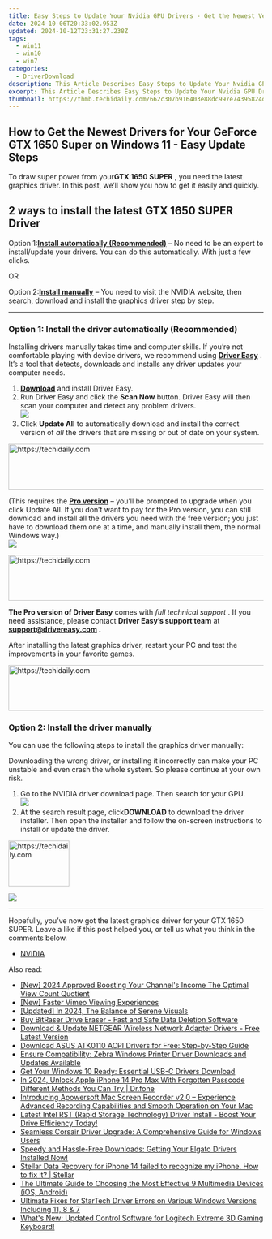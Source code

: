 ```yaml
---
title: Easy Steps to Update Your Nvidia GPU Drivers - Get the Newest Version Now!
date: 2024-10-06T20:33:02.953Z
updated: 2024-10-12T23:31:27.238Z
tags:
  - win11
  - win10
  - win7
categories:
  - DriverDownload
description: This Article Describes Easy Steps to Update Your Nvidia GPU Drivers - Get the Newest Version Now!
excerpt: This Article Describes Easy Steps to Update Your Nvidia GPU Drivers - Get the Newest Version Now!
thumbnail: https://thmb.techidaily.com/662c307b916403e88dc997e74395824da6bd2c6533fd74096afaf9205f685325.jpg
---
```


## How to Get the Newest Drivers for Your GeForce GTX 1650 Super on Windows 11 - Easy Update Steps

To draw super power from your**GTX 1650 SUPER** , you need the latest graphics driver. In this post, we’ll show you how to get it easily and quickly.

## 2 ways to install the latest GTX 1650 SUPER Driver

 Option 1:[**Install automatically (Recommended)**](https://www.drivereasy.com/knowledge/download-update-gtx-1650-super-drivers-on-windows-10/#option1) – No need to be an expert to install/update your drivers. You can do this automatically. With just a few clicks.

OR

 Option 2:[**Install manually**](https://tools.techidaily.com/drivereasy/download/) – You need to visit the NVIDIA website, then search, download and install the graphics driver step by step.

---

### Option 1: Install the driver automatically (Recommended)

 Installing drivers manually takes time and computer skills. If you’re not comfortable playing with device drivers, we recommend using **[Driver Easy](https://tools.techidaily.com/drivereasy/download/)**  . It’s a tool that detects, downloads and installs any driver updates your computer needs.

1. **[Download](https://tools.techidaily.com/drivereasy/download/)** [](https://tools.techidaily.com/drivereasy/download/) and install Driver Easy.
2. Run Driver Easy and click the **Scan Now** button. Driver Easy will then scan your computer and detect any problem drivers.  
![](https://images.drivereasy.com/wp-content/uploads/2020/11/Scan-now-1.jpg)
3. Click **Update All** to automatically download and install the correct version of _all_ the drivers that are missing or out of date on your system.  

<!-- affiliate ads begin -->
<a href="https://ephamedtechinc.pxf.io/c/5597632/2130530/26400" target="_top" id="2130530">
  <img src="//a.impactradius-go.com/display-ad/26400-2130530" border="0" alt="https://techidaily.com" width="728" height="90"/>
</a>
<img height="0" width="0" src="https://ephamedtechinc.pxf.io/i/5597632/2130530/26400" style="position:absolute;visibility:hidden;" border="0" />
<!-- affiliate ads end -->

 (This requires the **[Pro version](https://tools.techidaily.com/drivereasy/download/)**  – you’ll be prompted to upgrade when you click Update All. If you don’t want to pay for the Pro version, you can still download and install all the drivers you need with the free version; you just have to download them one at a time, and manually install them, the normal Windows way.)  
![](https://images.drivereasy.com/wp-content/uploads/2021/04/1650-super-de-update-all-1.jpg)

<!-- affiliate ads begin -->
<a href="https://aligracehair.sjv.io/c/5597632/1959764/19272" target="_top" id="1959764">
  <img src="//a.impactradius-go.com/display-ad/19272-1959764" border="0" alt="https://techidaily.com" width="728" height="90"/>
</a>
<img height="0" width="0" src="https://aligracehair.sjv.io/i/5597632/1959764/19272" style="position:absolute;visibility:hidden;" border="0" />
<!-- affiliate ads end -->

**The Pro version of Driver Easy** comes with _full technical support_ . If you need assistance, please contact **Driver Easy’s support team** at **[support@drivereasy.com](https://tools.techidaily.com/drivereasy/download/) .**

 After installing the latest graphics driver, restart your PC and test the improvements in your favorite games.

<!-- affiliate ads begin -->
<a href="https://oneplusfr.sjv.io/c/5597632/1622438/14044" target="_top" id="1622438">
  <img src="//a.impactradius-go.com/display-ad/14044-1622438" border="0" alt="https://techidaily.com" width="728" height="90"/>
</a>
<img height="0" width="0" src="https://oneplusfr.sjv.io/i/5597632/1622438/14044" style="position:absolute;visibility:hidden;" border="0" />
<!-- affiliate ads end -->

### Option 2: Install the driver manually

You can use the following steps to install the graphics driver manually:

 Downloading the wrong driver, or installing it incorrectly can make your PC unstable and even crash the whole system. So please continue at your own risk.

1. Go to the NVIDIA driver download page. Then search for your GPU.  
![](https://images.drivereasy.com/wp-content/uploads/2021/04/1650-super-manually-1.jpg)
2. At the search result page, click**DOWNLOAD** to download the driver installer. Then open the installer and follow the on-screen instructions to install or update the driver.  

<!-- affiliate ads begin -->
<a href="https://bluettieu.pxf.io/c/5597632/2141680/17091" target="_top" id="2141680">
  <img src="//a.impactradius-go.com/display-ad/17091-2141680" border="0" alt="https://techidaily.com" width="120" height="90"/>
</a>
<img height="0" width="0" src="https://bluettieu.pxf.io/i/5597632/2141680/17091" style="position:absolute;visibility:hidden;" border="0" />
<!-- affiliate ads end -->

![](https://images.drivereasy.com/wp-content/uploads/2021/04/1650-super-manually-2.jpg)

---

 Hopefully, you’ve now got the latest graphics driver for your GTX 1650 SUPER. Leave a like if this post helped you, or tell us what you think in the comments below.

* [NVIDIA](https://tools.techidaily.com/drivereasy/download/)

<ins class="adsbygoogle"
     style="display:block"
     data-ad-format="autorelaxed"
     data-ad-client="ca-pub-7571918770474297"
     data-ad-slot="1223367746"></ins>

<ins class="adsbygoogle"
     style="display:block"
     data-ad-client="ca-pub-7571918770474297"
     data-ad-slot="8358498916"
     data-ad-format="auto"
     data-full-width-responsive="true"></ins>

<span class="atpl-alsoreadstyle">Also read:</span>
<div><ul>
<li><a href="https://facebook-record-videos.techidaily.com/new-2024-approved-boosting-your-channels-income-the-optimal-view-count-quotient/"><u>[New] 2024 Approved Boosting Your Channel's Income The Optimal View Count Quotient</u></a></li>
<li><a href="https://vimeo-videos.techidaily.com/new-faster-vimeo-viewing-experiences/"><u>[New] Faster Vimeo Viewing Experiences</u></a></li>
<li><a href="https://fox-hovers.techidaily.com/updated-in-2024-the-balance-of-serene-visuals/"><u>[Updated] In 2024, The Balance of Serene Visuals</u></a></li>
<li><a href="https://data-safeguard.techidaily.com/buy-bitraser-drive-eraser-fast-and-safe-data-deletion-software/"><u>Buy BitRaser Drive Eraser - Fast and Safe Data Deletion Software</u></a></li>
<li><a href="https://hardware-help.techidaily.com/download-and-update-netgear-wireless-network-adapter-drivers-free-latest-version/"><u>Download & Update NETGEAR Wireless Network Adapter Drivers - Free Latest Version</u></a></li>
<li><a href="https://hardware-help.techidaily.com/download-asus-atk0110-acpi-drivers-for-free-step-by-step-guide/"><u>Download ASUS ATK0110 ACPI Drivers for Free: Step-by-Step Guide</u></a></li>
<li><a href="https://hardware-updates.techidaily.com/ensure-compatibility-zebra-windows-printer-driver-downloads-and-updates-available/"><u>Ensure Compatibility: Zebra Windows Printer Driver Downloads and Updates Available</u></a></li>
<li><a href="https://hardware-help.techidaily.com/get-your-windows-10-ready-essential-usb-c-drivers-download/"><u>Get Your Windows 10 Ready: Essential USB-C Drivers Download</u></a></li>
<li><a href="https://iphone-unlock.techidaily.com/in-2024-unlock-apple-iphone-14-pro-max-with-forgotten-passcode-different-methods-you-can-try-drfone-by-drfone-ios/"><u>In 2024, Unlock Apple iPhone 14 Pro Max With Forgotten Passcode Different Methods You Can Try | Dr.fone</u></a></li>
<li><a href="https://fox-web3.techidaily.com/introducing-apowersoft-mac-screen-recorder-v20-experience-advanced-recording-capabilities-and-smooth-operation-on-your-mac/"><u>Introducing Apowersoft Mac Screen Recorder v2.0 – Experience Advanced Recording Capabilities and Smooth Operation on Your Mac</u></a></li>
<li><a href="https://hardware-help.techidaily.com/latest-intel-rst-rapid-storage-technology-driver-install-boost-your-drive-efficiency-today/"><u>Latest Intel RST (Rapid Storage Technology) Driver Install - Boost Your Drive Efficiency Today!</u></a></li>
<li><a href="https://hardware-help.techidaily.com/seamless-corsair-driver-upgrade-a-comprehensive-guide-for-windows-users/"><u>Seamless Corsair Driver Upgrade: A Comprehensive Guide for Windows Users</u></a></li>
<li><a href="https://hardware-help.techidaily.com/speedy-and-hassle-free-downloads-getting-your-elgato-drivers-installed-now/"><u>Speedy and Hassle-Free Downloads: Getting Your Elgato Drivers Installed Now!</u></a></li>
<li><a href="https://techidaily.com/stellar-data-recovery-for-iphone-14-failed-to-recognize-my-iphone-how-to-fix-it-stellar-by-stellar-data-recovery-ios-iphone-data-recovery/"><u>Stellar Data Recovery for iPhone 14 failed to recognize my iPhone. How to fix it? | Stellar</u></a></li>
<li><a href="https://screen-sharing-recording.techidaily.com/the-ultimate-guide-to-choosing-the-most-effective-9-multimedia-devices-ios-android/"><u>The Ultimate Guide to Choosing the Most Effective 9 Multimedia Devices (iOS, Android)</u></a></li>
<li><a href="https://hardware-help.techidaily.com/ultimate-fixes-for-startech-driver-errors-on-various-windows-versions-including-11-8-and-7/"><u>Ultimate Fixes for StarTech Driver Errors on Various Windows Versions Including 11, 8 & 7</u></a></li>
<li><a href="https://hardware-help.techidaily.com/1722975283795-whats-new-updated-control-software-for-logitech-extreme-3d-gaming-keyboard/"><u>What's New: Updated Control Software for Logitech Extreme 3D Gaming Keyboard!</u></a></li>
</ul></div>


